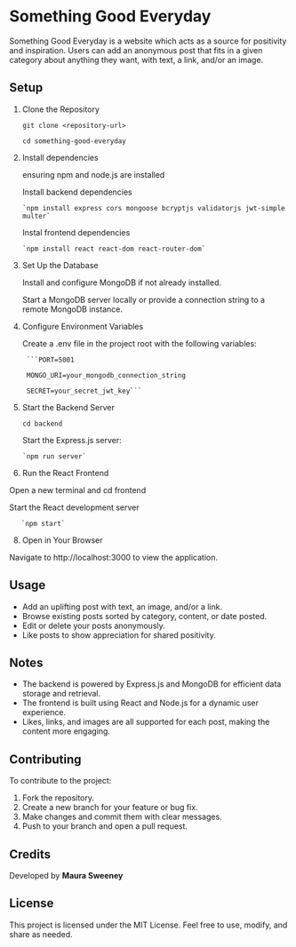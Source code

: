 # Something Good Everyday

Something Good Everyday is a website which acts as a source for positivity and inspiration. Users can add an anonymous post that fits in a given category about anything they want, with text, a link, and/or an image.

## Setup
1. Clone the Repository

   `git clone <repository-url>`
  
   `cd something-good-everyday`
  
3. Install dependencies

   ensuring npm and node.js are installed
   
   Install backend dependencies
   
       `npm install express cors mongoose bcryptjs validatorjs jwt-simple multer`
     
   Instal frontend dependencies
   
       `npm install react react-dom react-router-dom`
     
4. Set Up the Database
   
   Install and configure MongoDB if not already installed.
   
   Start a MongoDB server locally or provide a connection string to a remote MongoDB instance.

5. Configure Environment Variables
   
   Create a .env file in the project root with the following variables:
   
        ```PORT=5001
   
        MONGO_URI=your_mongodb_connection_string
   
        SECRET=your_secret_jwt_key```
   
6. Start the Backend Server
   
   `cd backend`
   
   Start the Express.js server:
   
       `npm run server`
   
7. Run the React Frontend
   
  Open a new terminal and cd frontend
  
  Start the React development server
  
       `npm start`
     
8. Open in Your Browser
    
  Navigate to http://localhost:3000 to view the application.


## Usage
* Add an uplifting post with text, an image, and/or a link.
* Browse existing posts sorted by category, content, or date posted.
* Edit or delete your posts anonymously.
* Like posts to show appreciation for shared positivity.

## Notes
* The backend is powered by Express.js and MongoDB for efficient data storage and retrieval.
* The frontend is built using React and Node.js for a dynamic user experience.
* Likes, links, and images are all supported for each post, making the content more engaging.

## Contributing
To contribute to the project:
1. Fork the repository.
2. Create a new branch for your feature or bug fix.
3. Make changes and commit them with clear messages.
4. Push to your branch and open a pull request.

## Credits
Developed by **Maura Sweeney**

## License
This project is licensed under the MIT License. Feel free to use, modify, and share as needed.

